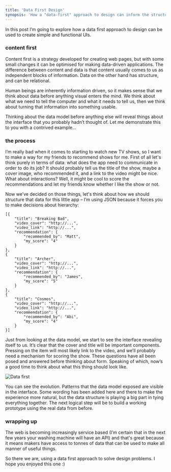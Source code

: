 ```yaml
---
title: 'Data First Design'
synopsis: 'How a "data-first" approach to design can inform the structure of user interfaces.'
---
```


In this post I’m going to explore how a data first approach to design can be used to create simple and functional UIs.

### content first

Content first is a strategy developed for creating web pages, but with some small changes it can be optimised for making data-driven applications. The difference between content and data is that content usually comes to us as independent blocks of information. Data on the other hand has structure, and can be relational.

Human beings are inherently information driven, so it makes sense that we think about data before anything visual enters the mind. We think about what we need to tell the computer and what it needs to tell us, then we think about turning that information into something usable.

Thinking about the data model before anything else will reveal things about the interface that you probably hadn’t thought of. Let me demonstrate this to you with a contrived example...

### the process

I’m really bad when it comes to starting to watch new TV shows, so I want to make a way for my friends to recommend shows for me. First of all let's think purely in terms of data: what does the app need to communicate in order to do its job? It should probably tell us the title of the show, maybe a cover image, who recommended it, and a link to the video might be nice. What about interactions? Well, it might be cool to score the recommendations and let my friends know whether I like the show or not.

Now we’ve decided on those things, let's think about how we should structure that data for this little app – I’m using JSON because it forces you to make decisions about hierarchy:

<pre><code class="json">[{
    "title": "Breaking Bad",
    "video_cover": "http://...",
    "video_link": "http://...",
    "recommendation": {
        "recommended_by": "Matt",
        "my_score": "4"
    }
},
{
    "title": "Archer",
    "video_cover": "http://...",
    "video_link": "http://...",
    "recommendation": {
        "recommended_by": "James",
        "my_score": "5"
    }
},
{
    "title": "Cosmos",
    "video_cover": "http://...",
    "video_link": "http://...",
    "recommendation": {
        "recommended_by": "Abi",
        "my_score": "4"
    }
}]</code></pre>

Just from looking at the data model, we start to see the interface revealing itself to us. It’s clear that the cover and title will be important components. Pressing on the item will most likely link to the video, and we’ll probably need a mechanism for scoring the show. These questions have all been posed and answered before thinking about form. Speaking of which, now’s a good time to think about what this thing should look like.

![Data first](https://c4.staticflickr.com/4/3930/15233660009_0347da4548_b.jpg)

You can see the evolution. Patterns that the data model exposed are visible in the interface. Some wording has been added here and there to make the experience more natural, but the data structure is playing a big part in tying everything together. The next logical step will be to build a working prototype using the real data from before.

### wrapping up

The web is becoming increasingly service based (I’m certain that in the next few years your washing machine will have an API) and that's great because it means makers have access to tonnes of data that can be used to make all manner of useful things.

So there we are, using a data first approach to solve design problems. I hope you enjoyed this one :)
